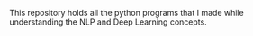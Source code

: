 This repository holds all the python programs that I made while understanding the NLP and Deep Learning concepts.
